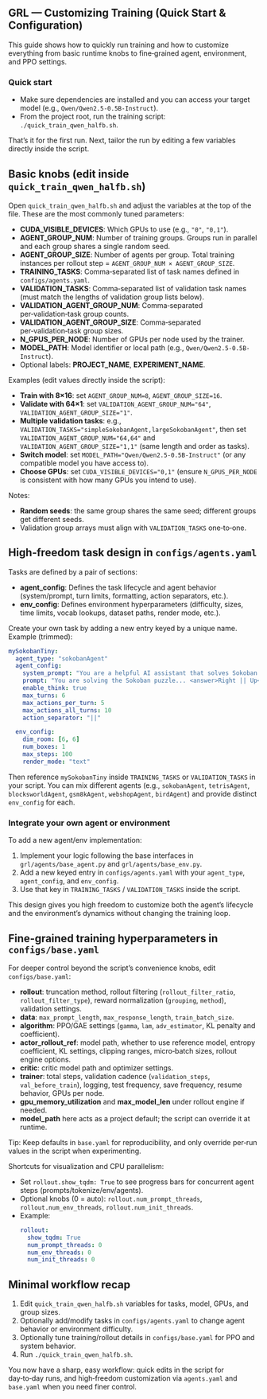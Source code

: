 ## GRL — Customizing Training (Quick Start & Configuration)

This guide shows how to quickly run training and how to customize everything from basic runtime knobs to fine‑grained agent, environment, and PPO settings.

### Quick start

- Make sure dependencies are installed and you can access your target model (e.g., `Qwen/Qwen2.5-0.5B-Instruct`).
- From the project root, run the training script: `./quick_train_qwen_halfb.sh`.

That’s it for the first run. Next, tailor the run by editing a few variables directly inside the script.

## Basic knobs (edit inside `quick_train_qwen_halfb.sh`)

Open `quick_train_qwen_halfb.sh` and adjust the variables at the top of the file. These are the most commonly tuned parameters:

- **CUDA_VISIBLE_DEVICES**: Which GPUs to use (e.g., `"0"`, `"0,1"`).
- **AGENT_GROUP_NUM**: Number of training groups. Groups run in parallel and each group shares a single random seed.
- **AGENT_GROUP_SIZE**: Number of agents per group. Total training instances per rollout step = `AGENT_GROUP_NUM × AGENT_GROUP_SIZE`.
- **TRAINING_TASKS**: Comma‑separated list of task names defined in `configs/agents.yaml`.
- **VALIDATION_TASKS**: Comma‑separated list of validation task names (must match the lengths of validation group lists below).
- **VALIDATION_AGENT_GROUP_NUM**: Comma‑separated per‑validation‑task group counts.
- **VALIDATION_AGENT_GROUP_SIZE**: Comma‑separated per‑validation‑task group sizes.
- **N_GPUS_PER_NODE**: Number of GPUs per node used by the trainer.
- **MODEL_PATH**: Model identifier or local path (e.g., `Qwen/Qwen2.5-0.5B-Instruct`).
- Optional labels: **PROJECT_NAME**, **EXPERIMENT_NAME**.

Examples (edit values directly inside the script):

- **Train with 8×16**: set `AGENT_GROUP_NUM=8`, `AGENT_GROUP_SIZE=16`.
- **Validate with 64×1**: set `VALIDATION_AGENT_GROUP_NUM="64"`, `VALIDATION_AGENT_GROUP_SIZE="1"`.
- **Multiple validation tasks**: e.g., `VALIDATION_TASKS="simpleSokobanAgent,largeSokobanAgent"`, then set `VALIDATION_AGENT_GROUP_NUM="64,64"` and `VALIDATION_AGENT_GROUP_SIZE="1,1"` (same length and order as tasks).
- **Switch model**: set `MODEL_PATH="Qwen/Qwen2.5-0.5B-Instruct"` (or any compatible model you have access to).
- **Choose GPUs**: set `CUDA_VISIBLE_DEVICES="0,1"` (ensure `N_GPUS_PER_NODE` is consistent with how many GPUs you intend to use).

Notes:

- **Random seeds**: the same group shares the same seed; different groups get different seeds.
- Validation group arrays must align with `VALIDATION_TASKS` one‑to‑one.

## High‑freedom task design in `configs/agents.yaml`

Tasks are defined by a pair of sections:

- **agent_config**: Defines the task lifecycle and agent behavior (system/prompt, turn limits, formatting, action separators, etc.).
- **env_config**: Defines environment hyperparameters (difficulty, sizes, time limits, vocab lookups, dataset paths, render mode, etc.).

Create your own task by adding a new entry keyed by a unique name. Example (trimmed):

```yaml
mySokobanTiny:
  agent_type: "sokobanAgent"
  agent_config:
    system_prompt: "You are a helpful AI assistant that solves Sokoban puzzles step by step."
    prompt: "You are solving the Sokoban puzzle... <answer>Right || Up</answer>"
    enable_think: true
    max_turns: 6
    max_actions_per_turn: 5
    max_actions_all_turns: 10
    action_separator: "||"

  env_config:
    dim_room: [6, 6]
    num_boxes: 1
    max_steps: 100
    render_mode: "text"
```

Then reference `mySokobanTiny` inside `TRAINING_TASKS` or `VALIDATION_TASKS` in your script. You can mix different agents (e.g., `sokobanAgent`, `tetrisAgent`, `blocksworldAgent`, `gsm8kAgent`, `webshopAgent`, `birdAgent`) and provide distinct `env_config` for each.

### Integrate your own agent or environment

To add a new agent/env implementation:

1. Implement your logic following the base interfaces in `grl/agents/base_agent.py` and `grl/agents/base_env.py`.
2. Add a new keyed entry in `configs/agents.yaml` with your `agent_type`, `agent_config`, and `env_config`.
3. Use that key in `TRAINING_TASKS` / `VALIDATION_TASKS` inside the script.

This design gives you high freedom to customize both the agent’s lifecycle and the environment’s dynamics without changing the training loop.

## Fine‑grained training hyperparameters in `configs/base.yaml`

For deeper control beyond the script’s convenience knobs, edit `configs/base.yaml`:

- **rollout**: truncation method, rollout filtering (`rollout_filter_ratio`, `rollout_filter_type`), reward normalization (`grouping`, `method`), validation settings.
- **data**: `max_prompt_length`, `max_response_length`, `train_batch_size`.
- **algorithm**: PPO/GAE settings (`gamma`, `lam`, `adv_estimator`, KL penalty and coefficient).
- **actor_rollout_ref**: model path, whether to use reference model, entropy coefficient, KL settings, clipping ranges, micro‑batch sizes, rollout engine options.
- **critic**: critic model path and optimizer settings.
- **trainer**: total steps, validation cadence (`validation_steps`, `val_before_train`), logging, test frequency, save frequency, resume behavior, GPUs per node.
- **gpu_memory_utilization** and **max_model_len** under rollout engine if needed.
- **model_path** here acts as a project default; the script can override it at runtime.

Tip: Keep defaults in `base.yaml` for reproducibility, and only override per‑run values in the script when experimenting.

Shortcuts for visualization and CPU parallelism:

- Set `rollout.show_tqdm: True` to see progress bars for concurrent agent steps (prompts/tokenize/env/agents).
- Optional knobs (0 = auto): `rollout.num_prompt_threads`, `rollout.num_env_threads`, `rollout.num_init_threads`.
- Example:
  ```yaml
  rollout:
    show_tqdm: True
    num_prompt_threads: 0
    num_env_threads: 0
    num_init_threads: 0
  ```

## Minimal workflow recap

1. Edit `quick_train_qwen_halfb.sh` variables for tasks, model, GPUs, and group sizes.
2. Optionally add/modify tasks in `configs/agents.yaml` to change agent behavior or environment difficulty.
3. Optionally tune training/rollout details in `configs/base.yaml` for PPO and system behavior.
4. Run `./quick_train_qwen_halfb.sh`.

You now have a sharp, easy workflow: quick edits in the script for day‑to‑day runs, and high‑freedom customization via `agents.yaml` and `base.yaml` when you need finer control.



